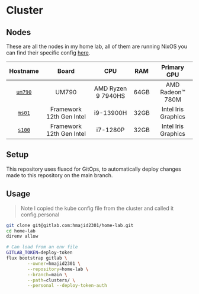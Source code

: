 # Cluster

## Nodes

These are all the nodes in my home lab, all of them are running NixOS you can find their specific config
[here](https://gitlab.com/hmajid2301/dotfiles).

|   Hostname                                                                                                                                                    |            Board                                          |               CPU                                              |  RAM        |         Primary GPU        |
| :---------:                                                                                                                                                   | :-------------------------:                               | :----------------------------:                                 | :---:       | :-------------------------:|
| [`um790`](https://gitlab.com/hmajid2301/dotfiles/-/blob/main/systems/x86_64-linux/um790/default.nix?ref_type=heads)                                           |  UM790                                                    |  AMD Ryzen 9 7940HS                                            | 64GB        | AMD Radeon™ 780M           |
| [`ms01`](https://gitlab.com/hmajid2301/dotfiles/-/blob/main/systems/x86_64-linux/ms01/default.nix?ref_type=heads)                                             | Framework 12th Gen Intel                                  |  i9-13900H                                                     | 32GB        | Intel Iris Graphics        |
| [`s100`](https://gitlab.com/hmajid2301/dotfiles/-/blob/main/systems/x86_64-linux/s100/default.nix?ref_type=heads)                                             | Framework 12th Gen Intel                                  |  i7-1280P                                                      | 32GB        | Intel Iris Graphics        |

## Setup

This repository uses fluxcd for GitOps, to automatically deploy changes made to this repository on the main branch.

## Usage

> Note I copied the kube config file from the cluster and called it config.personal

```bash
git clone git@gitlab.com:hmajid2301/home-lab.git
cd home-lab
direnv allow

# Can load from an env file
GITLAB_TOKEN=deploy-token
flux bootstrap gitlab \
        --owner=hmajid2301 \
        --repository=home-lab \
        --branch=main \
        --path=clusters/ \
        --personal --deploy-token-auth
```
